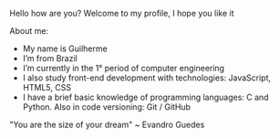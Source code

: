 Hello how are you?
Welcome to my profile, I hope you like it

About me:
- My name is Guilherme
- I’m from Brazil
- I’m currently in the 1° period of computer engineering
- I also study front-end development with technologies: JavaScript, HTML5, CSS
- I have a brief basic knowledge of programming languages: C and Python.
Also in code versioning: Git / GitHub


"You are the size of your dream" ~ Evandro Guedes
